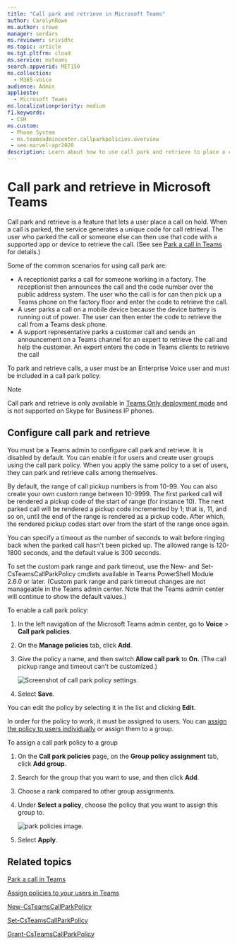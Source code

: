 ```yaml
---
title: "Call park and retrieve in Microsoft Teams"
author: CarolynRowe
ms.author: crowe
manager: serdars
ms.reviewer: srividhc
ms.topic: article
ms.tgt.pltfrm: cloud
ms.service: msteams
search.appverid: MET150
ms.collection: 
  - M365-voice
audience: Admin
appliesto: 
  - Microsoft Teams
ms.localizationpriority: medium
f1.keywords: 
 - CSH
ms.custom: 
 - Phone System
 - ms.teamsadmincenter.callparkpolicies.overview
 - seo-marvel-apr2020
description: Learn about how to use call park and retrieve to place a call on hold in Microsoft Teams.
---
```


# Call park and retrieve in Microsoft Teams

Call park and retrieve is a feature that lets a user place a call on hold. When a call is parked, the service generates a unique code for call retrieval. The user who parked the call or someone else can then use that code with a supported app or device to retrieve the call. (See see [Park a call in Teams](https://support.office.com/article/park-a-call-in-teams-8538c063-d676-4e9a-8045-fc3b7299bb2f) for details.)

Some of the common scenarios for using call park are:

- A receptionist parks a call for someone working in a factory. The receptionist then announces the call and the code number over the public address system. The user who the call is for can then pick up a Teams phone on the factory floor and enter the code to retrieve the call.
- A user parks a call on a mobile device because the device battery is running out of power. The user can then enter the code to retrieve the call from a Teams desk phone.
- A support representative parks a customer call and sends an announcement on a Teams channel for an expert to retrieve the call and help the customer. An expert enters the code in Teams clients to retrieve the call

To park and retrieve calls, a user must be an Enterprise Voice user and must be included in a call park policy.

> [!NOTE]
> Call park and retrieve is only available in [Teams Only deployment mode](teams-and-skypeforbusiness-coexistence-and-interoperability.md) and is not supported on Skype for Business IP phones.

## Configure call park and retrieve

You must be a Teams admin to configure call park and retrieve. It is disabled by default. You can enable it for users and create user groups using the call park policy. When you apply the same policy to a set of users, they can park and retrieve calls among themselves.

By default, the range of call pickup numbers is from 10-99. You can also create your own custom range between 10-9999. The first parked call will be rendered a pickup code of the start of range (for instance 10). The next parked call will be rendered a pickup code incremented by 1; that is, 11, and so on, until the end of the range is rendered as a pickup code. After which, the rendered pickup codes start over from the start of the range once again. 

You can specify a timeout as the number of seconds to wait before ringing back when the parked call hasn't been picked up. The allowed range is 120-1800 seconds, and the default value is 300 seconds.

To set the custom park range and park timeout, use the New- and Set-CsTeamsCallParkPolicy cmdlets available in Teams PowerShell Module 2.6.0 or later. (Custom park range and park timeout changes are not manageable in the Teams admin center. Note that the Teams admin center will continue to show the default values.)

To enable a call park policy:

1. In the left navigation of the Microsoft Teams admin center, go to **Voice** > **Call park policies**.
2. On the **Manage policies** tab, click **Add**.
3. Give the policy a name, and then switch **Allow call park** to **On**. (The call pickup range and timeout can't be customized.)

    ![Screenshot of call park policy settings.](media/call-park-add-policy.png)

4. Select **Save**.

You can edit the policy by selecting it in the list and clicking **Edit**.

In order for the policy to work, it must be assigned to users. You can [assign the policy to users individually](assign-policies-users-and-groups.md) or assign them to a group.

To assign a call park policy to a group

1. On the **Call park policies** page, on the **Group policy assignment** tab, click **Add group**.
2. Search for the group that you want to use, and then click **Add**.
3. Choose a rank compared to other group assignments.
4. Under **Select a policy**, choose the policy that you want to assign this group to.

    ![park policies image.](media/call-park-assign-policy-to-group.png)

5. Select **Apply**.

## Related topics

[Park a call in Teams](https://support.office.com/article/park-a-call-in-teams-8538c063-d676-4e9a-8045-fc3b7299bb2f)

[Assign policies to your users in Teams](policy-assignment-overview.md)

[New-CsTeamsCallParkPolicy](/powershell/module/skype/new-csteamscallparkpolicy)

[Set-CsTeamsCallParkPolicy](/powershell/module/skype/set-csteamscallparkpolicy)

[Grant-CsTeamsCallParkPolicy](/powershell/module/skype/grant-csteamscallparkpolicy)
